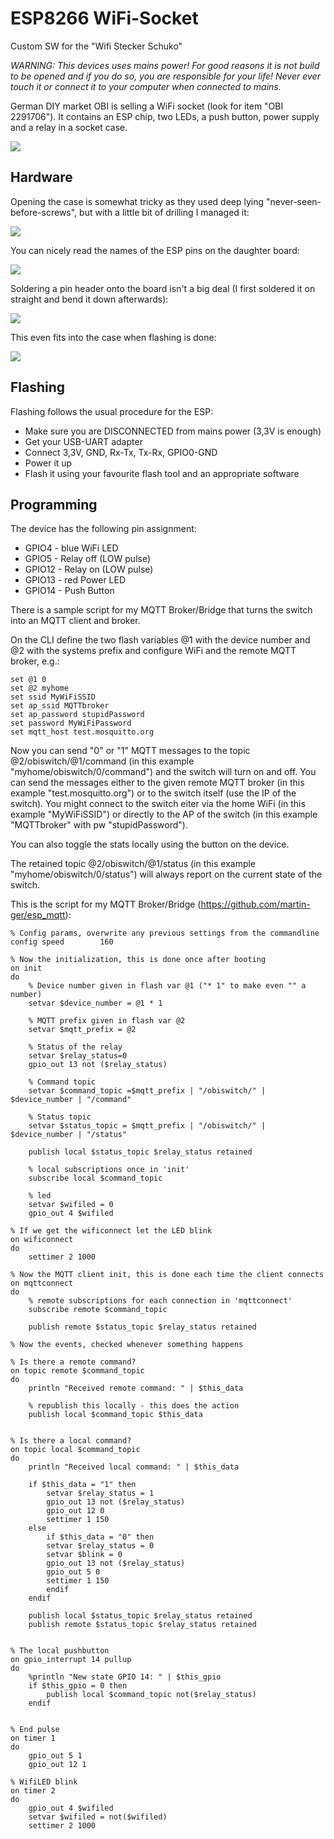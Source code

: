 # ESP8266 WiFi-Socket
Custom SW for the "Wifi Stecker Schuko"

*WARNING: This devices uses mains power! For good reasons it is not build to be opened and if you do so, you are responsible for your life! Never ever touch it or connect it to your computer when connected to mains.*

German DIY market OBI is selling a WiFi socket (look for item "OBI 2291706"). It contains an ESP chip, two LEDs, a push button, power supply 
and a relay in a socket case. 

<img src="https://raw.githubusercontent.com/martin-ger/WiFi-Socket/master/IMG_20180221_160706_s.jpg">

## Hardware
Opening the case is somewhat tricky as they used deep lying "never-seen-before-screws", but with a little bit of drilling I managed it:

<img src="https://raw.githubusercontent.com/martin-ger/WiFi-Socket/master/IMG_20180221_130652_s.jpg">

You can nicely read the names of the ESP pins on the daughter board:

<img src="https://raw.githubusercontent.com/martin-ger/WiFi-Socket/master/IMG_20180221_131028_s.jpg">

Soldering a pin header onto the board isn't a big deal (I first soldered it on straight and bend it down afterwards):

<img src="https://raw.githubusercontent.com/martin-ger/WiFi-Socket/master/IMG_20180221_150011_s.jpg">

This even fits into the case when flashing is done:

<img src="https://raw.githubusercontent.com/martin-ger/WiFi-Socket/master/IMG_20180221_152842_s.jpg">

## Flashing
Flashing follows the usual procedure for the ESP:
- Make sure you are DISCONNECTED from mains power (3,3V is enough)
- Get your USB-UART adapter
- Connect 3,3V, GND, Rx-Tx, Tx-Rx, GPIO0-GND
- Power it up
- Flash it using your favourite flash tool and an appropriate software

## Programming
The device has the following pin assignment:
- GPIO4 - blue WiFi LED
- GPIO5  - Relay off (LOW pulse)
- GPIO12 - Relay on (LOW pulse)
- GPIO13 - red Power LED
- GPIO14 - Push Button

There is a sample script for my MQTT Broker/Bridge that turns the switch into an MQTT client and broker.

On the CLI define the two flash variables @1 with the device number and @2 with the systems prefix and configure WiFi and the remote MQTT broker, e.g.:
```
set @1 0
set @2 myhome
set ssid MyWiFiSSID
set ap_ssid MQTTbroker
set ap_password stupidPassword
set password MyWiFiPassword
set mqtt_host test.mosquitto.org
```
Now you can send "0" or "1" MQTT messages to the topic @2/obiswitch/@1/command (in this example "myhome/obiswitch/0/command") and the switch will turn on and off. You can send the messages either to the given remote MQTT broker (in this example "test.mosquitto.org") or to the switch itself (use the IP of the switch). You might connect to the switch eiter via the home WiFi (in this example "MyWiFiSSID") or directly to the AP of the switch (in this example "MQTTbroker" with pw "stupidPassword").

You can also toggle the stats locally using the button on the device.

The retained topic @2/obiswitch/@1/status (in this example "myhome/obiswitch/0/status") will always report on the current state of the switch.

This is the script for my MQTT Broker/Bridge (https://github.com/martin-ger/esp_mqtt):
```
% Config params, overwrite any previous settings from the commandline
config speed		160

% Now the initialization, this is done once after booting
on init
do
	% Device number given in flash var @1 ("* 1" to make even "" a number)
	setvar $device_number = @1 * 1

	% MQTT prefix given in flash var @2
	setvar $mqtt_prefix = @2

	% Status of the relay
	setvar $relay_status=0
	gpio_out 13 not ($relay_status)

	% Command topic
	setvar $command_topic =$mqtt_prefix | "/obiswitch/" | $device_number | "/command"

	% Status topic
	setvar $status_topic = $mqtt_prefix | "/obiswitch/" | $device_number | "/status"

	publish local $status_topic $relay_status retained

	% local subscriptions once in 'init'
	subscribe local $command_topic

	% led
	setvar $wifiled = 0
	gpio_out 4 $wifiled

% If we get the wificonnect let the LED blink
on wificonnect
do
	settimer 2 1000

% Now the MQTT client init, this is done each time the client connects
on mqttconnect
do
	% remote subscriptions for each connection in 'mqttconnect'
	subscribe remote $command_topic

	publish remote $status_topic $relay_status retained

% Now the events, checked whenever something happens

% Is there a remote command?
on topic remote $command_topic
do
	println "Received remote command: " | $this_data

	% republish this locally - this does the action
	publish local $command_topic $this_data


% Is there a local command?
on topic local $command_topic
do
	println "Received local command: " | $this_data

	if $this_data = "1" then
		setvar $relay_status = 1
		gpio_out 13 not ($relay_status)
		gpio_out 12 0
		settimer 1 150
	else
	    if $this_data = "0" then
		setvar $relay_status = 0
		setvar $blink = 0
		gpio_out 13 not ($relay_status)
		gpio_out 5 0
		settimer 1 150
	    endif
	endif

	publish local $status_topic $relay_status retained
	publish remote $status_topic $relay_status retained


% The local pushbutton
on gpio_interrupt 14 pullup
do
	%println "New state GPIO 14: " | $this_gpio
	if $this_gpio = 0 then
		publish local $command_topic not($relay_status)
	endif


% End pulse
on timer 1
do
	gpio_out 5 1
	gpio_out 12 1

% WifiLED blink
on timer 2
do
	gpio_out 4 $wifiled
	setvar $wifiled = not($wifiled)
	settimer 2 1000

```

